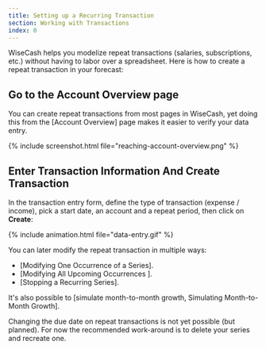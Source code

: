 ```yaml
---
title: Setting up a Recurring Transaction
section: Working with Transactions
index: 0
---
```


WiseCash helps you modelize repeat transactions (salaries, subscriptions, etc.) without having to labor over a spreadsheet. Here is how to create a repeat transaction in your forecast:

## Go to the Account Overview page

You can create repeat transactions from most pages in WiseCash, yet doing this from the [Account Overview] page makes it easier to verify your data entry.

{% include screenshot.html file="reaching-account-overview.png" %}

## Enter Transaction Information And Create Transaction

In the transaction entry form, define the type of transaction (expense / income), pick a start date, an account and a repeat period, then click on **Create**:

{% include animation.html file="data-entry.gif" %}

You can later modify the repeat transaction in multiple ways:

* [Modifying One Occurrence of a Series].
* [Modifying All Upcoming Occurrences ].
* [Stopping a Recurring Series].

It's also possible to [simulate month-to-month growth, Simulating Month-to-Month Growth].

<div class='alert alert-info' role='alert'>
  <i class="fa fa-warning"></i> Changing the due date on repeat transactions is not yet possible (but planned). For now the recommended work-around is to delete your series and recreate one.
</div>
